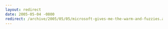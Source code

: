 ```yaml
---
layout: redirect
date: 2005-05-04 -0800
redirect: /archive/2005/05/05/microsoft-gives-me-the-warm-and-fuzzies.aspx/
---
```

